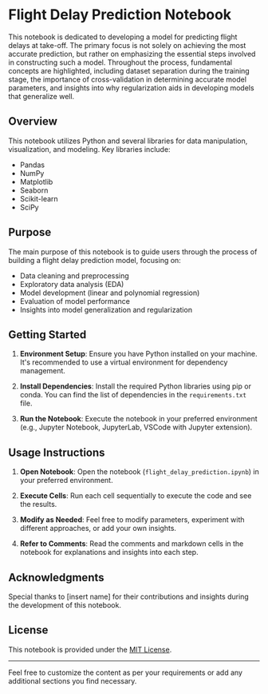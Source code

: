 # Flight Delay Prediction Notebook

This notebook is dedicated to developing a model for predicting flight delays at take-off. The primary focus is not solely on achieving the most accurate prediction, but rather on emphasizing the essential steps involved in constructing such a model. Throughout the process, fundamental concepts are highlighted, including dataset separation during the training stage, the importance of cross-validation in determining accurate model parameters, and insights into why regularization aids in developing models that generalize well.

## Overview

This notebook utilizes Python and several libraries for data manipulation, visualization, and modeling. Key libraries include:

- Pandas
- NumPy
- Matplotlib
- Seaborn
- Scikit-learn
- SciPy

## Purpose

The main purpose of this notebook is to guide users through the process of building a flight delay prediction model, focusing on:

- Data cleaning and preprocessing
- Exploratory data analysis (EDA)
- Model development (linear and polynomial regression)
- Evaluation of model performance
- Insights into model generalization and regularization

## Getting Started

1. **Environment Setup**: Ensure you have Python installed on your machine. It's recommended to use a virtual environment for dependency management.

2. **Install Dependencies**: Install the required Python libraries using pip or conda. You can find the list of dependencies in the `requirements.txt` file.

3. **Run the Notebook**: Execute the notebook in your preferred environment (e.g., Jupyter Notebook, JupyterLab, VSCode with Jupyter extension).

## Usage Instructions

1. **Open Notebook**: Open the notebook (`flight_delay_prediction.ipynb`) in your preferred environment.

2. **Execute Cells**: Run each cell sequentially to execute the code and see the results.

3. **Modify as Needed**: Feel free to modify parameters, experiment with different approaches, or add your own insights.

4. **Refer to Comments**: Read the comments and markdown cells in the notebook for explanations and insights into each step.

## Acknowledgments

Special thanks to [insert name] for their contributions and insights during the development of this notebook.

## License

This notebook is provided under the [MIT License](LICENSE).

---

Feel free to customize the content as per your requirements or add any additional sections you find necessary.

